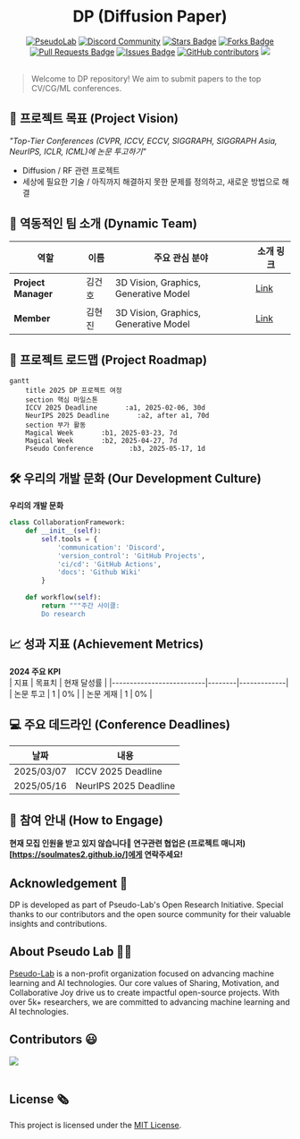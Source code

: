 <h1 align="center"> DP (Diffusion Paper) </h1>

<div align="center">
<a href="https://pseudo-lab.com"><img src="https://img.shields.io/badge/PseudoLab-S10-3776AB" alt="PseudoLab"/></a>
<a href="https://discord.gg/EPurkHVtp2"><img src="https://img.shields.io/badge/Discord-BF40BF" alt="Discord Community"/></a>
<a href="https://github.com/Pseudo-Lab/10th-template/stargazers"><img src="https://img.shields.io/github/stars/Pseudo-Lab/DP_Diffusion_Paper" alt="Stars Badge"/></a>
<a href="https://github.com/Pseudo-Lab/10th-template/network/members"><img src="https://img.shields.io/github/forks/Pseudo-Lab/DP_Diffusion_Paper" alt="Forks Badge"/></a>
<a href="https://github.com/Pseudo-Lab/10th-template/pulls"><img src="https://img.shields.io/github/issues-pr/Pseudo-Lab/DP_Diffusion_Paper" alt="Pull Requests Badge"/></a>
<a href="https://github.com/Pseudo-Lab/10th-template/issues"><img src="https://img.shields.io/github/issues/Pseudo-Lab/DP_Diffusion_Paper" alt="Issues Badge"/></a>
<a href="https://github.com/Pseudo-Lab/10th-template/graphs/contributors"><img alt="GitHub contributors" src="https://img.shields.io/github/contributors/Pseudo-Lab/DP_Diffusion_Paper?color=2b9348"></a>
<a href="https://hits.seeyoufarm.com"><img src="https://hits.seeyoufarm.com/api/count/incr/badge.svg?url=https%3A%2F%2Fgithub.com%2Fpseudo-lab%2FDP_Diffusion_Paper&count_bg=%2379C83D&title_bg=%23555555&icon=&icon_color=%23E7E7E7&title=hits&edge_flat=false"/></a>
</div>
<br>

<!-- sheilds: https://shields.io/ -->
<!-- hits badge: https://hits.seeyoufarm.com/ -->

> Welcome to DP repository! We aim to submit papers to the top CV/CG/ML conferences.

## 🌟 프로젝트 목표 (Project Vision)
_"Top-Tier Conferences (CVPR, ICCV, ECCV, SIGGRAPH, SIGGRAPH Asia, NeurIPS, ICLR, ICML)에 논문 투고하기"_  
- Diffusion / RF 관련 프로젝트
- 세상에 필요한 기술 / 아직까지 해결하지 못한 문제를 정의하고, 새로운 방법으로 해결

## 🧑 역동적인 팀 소개 (Dynamic Team)

| 역할          | 이름 | 주요 관심 분야                          | 소개 링크 |
|---------------|------|----------------------------------------|-------|
| **Project Manager** | 김건호 | 3D Vision, Graphics, Generative Model | [Link](https://soulmates2.github.io/) |
| **Member** | 김현진 | 3D Vision, Graphics, Generative Model | [Link](https://kormachine.github.io/) |


## 🚀 프로젝트 로드맵 (Project Roadmap)
```mermaid
gantt
    title 2025 DP 프로젝트 여정
    section 핵심 마일스톤
    ICCV 2025 Deadline       :a1, 2025-02-06, 30d
    NeurIPS 2025 Deadline       :a2, after a1, 70d
    section 부가 활동
    Magical Week       :b1, 2025-03-23, 7d
    Magical Week       :b2, 2025-04-27, 7d
    Pseudo Conference         :b3, 2025-05-17, 1d
```


## 🛠️ 우리의 개발 문화 (Our Development Culture)
**우리의 개발 문화**  
```python
class CollaborationFramework:
    def __init__(self):
        self.tools = {
            'communication': 'Discord',
            'version_control': 'GitHub Projects',
            'ci/cd': 'GitHub Actions',
            'docs': 'Github Wiki'
        }
    
    def workflow(self):
        return """주간 사이클:
        Do research
```


## 📈 성과 지표 (Achievement Metrics)
**2024 주요 KPI**  
| 지표                     | 목표치 | 현재 달성률 |
|--------------------------|--------|-------------|
| 논문 투고                  | 1      | 0%          |
| 논문 게재                  | 1      | 0%          | 


## 💻 주요 데드라인 (Conference Deadlines)

| 날짜 | 내용 |
| ---------- | -------- |
| 2025/03/07 | ICCV 2025 Deadline    |
| 2025/05/16 | NeurIPS 2025 Deadline | 


## 🌱 참여 안내 (How to Engage)
**현재 모집 인원을 받고 있지 않습니다🥲 연구관련 협업은 (프로젝트 매니저)[https://soulmates2.github.io/]에게 연락주세요!**  

## Acknowledgement 🙏

DP is developed as part of Pseudo-Lab's Open Research Initiative. Special thanks to our contributors and the open source community for their valuable insights and contributions.

## About Pseudo Lab 👋🏼</h2>

[Pseudo-Lab](https://pseudo-lab.com/) is a non-profit organization focused on advancing machine learning and AI technologies. Our core values of Sharing, Motivation, and Collaborative Joy drive us to create impactful open-source projects. With over 5k+ researchers, we are committed to advancing machine learning and AI technologies.

<h2>Contributors 😃</h2>
<a href="https://github.com/Pseudo-Lab/DP_Diffusion_Paper/graphs/contributors">
  <img src="https://contrib.rocks/image?repo=Pseudo-Lab/DP_Diffusion_Paper" />
</a>
<br><br>

<h2>License 🗞</h2>

This project is licensed under the [MIT License](https://opensource.org/licenses/MIT).
